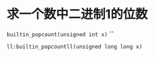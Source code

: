 # 求一个数中二进制1的位数

`builtin_popcount(unsigned int x)` **``**

`ll:builtin_popcountll(unsigned long long x)`


